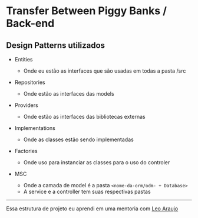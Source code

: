 # Transfer Between Piggy Banks / Back-end
## Design Patterns utilizados

- Entities
  * Onde eu estão as interfaces que são usadas em todas a pasta /src

- Repositories
  * Onde estão as interfaces das models

- Providers
  * Onde estão as interfaces das bibliotecas externas

- Implementations
  * Onde as classes estão sendo implementadas

- Factories
  * Onde uso para instanciar as classes para o uso do controler

- MSC
  * Onde a camada de model é a pasta `<nome-da-orm/odm- + Database>`
  * A service e a controller tem suas respectivas pastas


----


Essa estrutura de projeto eu aprendi em uma mentoria com [Leo Araujo](https://www.linkedin.com/in/leo02452/)